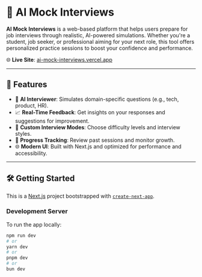 # 🎤 AI Mock Interviews

**AI Mock Interviews** is a web-based platform that helps users prepare for job interviews through realistic, AI-powered simulations. Whether you're a student, job seeker, or professional aiming for your next role, this tool offers personalized practice sessions to boost your confidence and performance.

🌐 **Live Site**: [ai-mock-interviews.vercel.app](https://ai-mock-interviews-theta-two.vercel.app/sign-in)

---

## 🚀 Features

- 🤖 **AI Interviewer**: Simulates domain-specific questions (e.g., tech, product, HR).
- 📈 **Real-Time Feedback**: Get insights on your responses and suggestions for improvement.
- 🎯 **Custom Interview Modes**: Choose difficulty levels and interview styles.
- 🧠 **Progress Tracking**: Review past sessions and monitor growth.
- 🌐 **Modern UI**: Built with Next.js and optimized for performance and accessibility.

---

## 🛠️ Getting Started

This is a [Next.js](https://nextjs.org) project bootstrapped with [`create-next-app`](https://nextjs.org/docs/app/api-reference/cli/create-next-app).

### Development Server

To run the app locally:

```bash
npm run dev
# or
yarn dev
# or
pnpm dev
# or
bun dev
